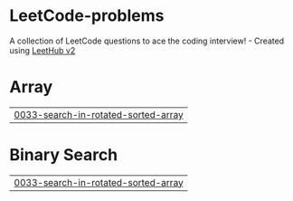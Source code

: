 # LeetCode-problems
A collection of LeetCode questions to ace the coding interview! - Created using [LeetHub v2](https://github.com/arunbhardwaj/LeetHub-2.0)


# Array
|  |
| ------- |
| [0033-search-in-rotated-sorted-array](https://github.com/AnishSingh-007/LeetCode-problems/tree/master/0033-search-in-rotated-sorted-array) |
# Binary Search
|  |
| ------- |
| [0033-search-in-rotated-sorted-array](https://github.com/AnishSingh-007/LeetCode-problems/tree/master/0033-search-in-rotated-sorted-array) |